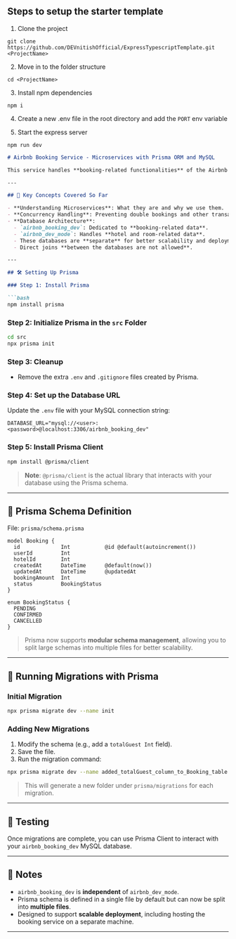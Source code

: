 ## Steps to setup the starter template

1. Clone the project

```
git clone https://github.com/DEVnitishOfficial/ExpressTypescriptTemplate.git <ProjectName>
```

2. Move in to the folder structure

```
cd <ProjectName>
```

3. Install npm dependencies

```
npm i
```

4. Create a new .env file in the root directory and add the `PORT` env variable


5. Start the express server

```
npm run dev
```

````markdown
# Airbnb Booking Service - Microservices with Prisma ORM and MySQL

This service handles **booking-related functionalities** of the Airbnb system using **Prisma ORM** and **MySQL** as the primary relational database. The goal is to ensure **data consistency**, **transactional safety**, and **isolation**, especially to prevent issues like **double booking** and **concurrency problems**.

---

## 🧠 Key Concepts Covered So Far

- **Understanding Microservices**: What they are and why we use them.
- **Concurrency Handling**: Preventing double bookings and other transactional issues.
- **Database Architecture**:
  - `airbnb_booking_dev`: Dedicated to **booking-related data**.
  - `airbnb_dev_mode`: Handles **hotel and room-related data**.
  - These databases are **separate** for better scalability and deployment flexibility.
  - Direct joins **between the databases are not allowed**.

---

## 🛠️ Setting Up Prisma

### Step 1: Install Prisma

```bash
npm install prisma
````

### Step 2: Initialize Prisma in the `src` Folder

```bash
cd src
npx prisma init
```

### Step 3: Cleanup

* Remove the extra `.env` and `.gitignore` files created by Prisma.

### Step 4: Set up the Database URL

Update the `.env` file with your MySQL connection string:

```env
DATABASE_URL="mysql://<user>:<password>@localhost:3306/airbnb_booking_dev"
```

### Step 5: Install Prisma Client

```bash
npm install @prisma/client
```

> **Note**: `@prisma/client` is the actual library that interacts with your database using the Prisma schema.

---

## 🧩 Prisma Schema Definition

File: `prisma/schema.prisma`

```prisma
model Booking {
  id             Int           @id @default(autoincrement())
  userId         Int
  hotelId        Int
  createdAt      DateTime      @default(now())
  updatedAt      DateTime      @updatedAt
  bookingAmount  Int
  status         BookingStatus
}

enum BookingStatus {
  PENDING
  CONFIRMED
  CANCELLED
}
```

> Prisma now supports **modular schema management**, allowing you to split large schemas into multiple files for better scalability.

---

## 🔄 Running Migrations with Prisma

### Initial Migration

```bash
npx prisma migrate dev --name init
```

### Adding New Migrations

1. Modify the schema (e.g., add a `totalGuest Int` field).
2. Save the file.
3. Run the migration command:

```bash
npx prisma migrate dev --name added_totalGuest_column_to_Booking_table
```

> This will generate a new folder under `prisma/migrations` for each migration.

---

## 🧪 Testing

Once migrations are complete, you can use Prisma Client to interact with your `airbnb_booking_dev` MySQL database.

---

## 📌 Notes

* `airbnb_booking_dev` is **independent** of `airbnb_dev_mode`.
* Prisma schema is defined in a single file by default but can now be split into **multiple files**.
* Designed to support **scalable deployment**, including hosting the booking service on a separate machine.
---

